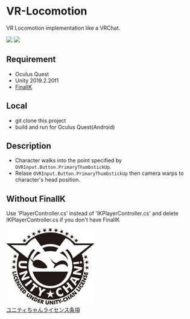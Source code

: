 # VR-Locomotion
VR Locomotion implementation like a VRChat.

<img src="./image/movie.gif" width="320px">

<img src="./image/ikmovie.gif" width="320px">

## Requirement
* Oculus Quest
* Unity 2019.2.20f1
* [FinalIK](https://assetstore.unity.com/packages/tools/animation/final-ik-14290)

## Local

* git clone this project
* build and run for Oculus Quest(Android)

## Description
* Character walks into the point specified by `OVRInput.Button.PrimaryThumbstickUp`.
* Relase `OVRInput.Button.PrimaryThumbstickUp` then camera warps to character's head position.

## Without FinalIK

Use 'PlayerController.cs' instead of 'IKPlayerController.cs' and delete IKPlayerController.cs if you don't have FinalIK

![UCL](./image/imageLicenseLogo.png)  
[ユニティちゃんライセンス条項](http://unity-chan.com/contents/license_jp/)

